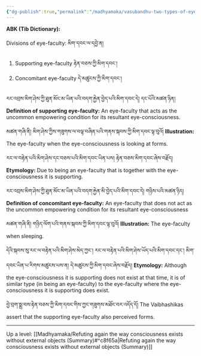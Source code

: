 ```yaml
---
{"dg-publish":true,"permalink":"/madhyamaka/vasubandhu-two-types-of-eye-faculty/"}
---
```


**ABK (Tib Dictionary):**

Divisions of eye-faculty: མིག་དབང་ལ་དབྱེ་ན།
1. Supporting eye-faculty རྟེན་བཅས་ཀྱི་མིག་དབང་།
2. Concomitant eye-faculty དེ་མཚུངས་ཀྱི་མིག་དབང་།

རང་འབྲས་མིག་ཤེས་ཀྱི་ཐུན་མོང་མ་ཡིན་པའི་བདག་རྐྱེན་བྱེད་པའི་མིག་དབང་དེ། དང་པོའི་མཚན་ཉིན། 
**Definition of supporting eye-faculty:** An eye-faculty that acts as the uncommon empowering condition for its resultant eye-consciousness.
  
མཚན་གཞི་ནི། མིག་ཤེས་ཀྱིས་གཟུགས་ལ་བལྟ་བཞིན་པའི་གནས་སྐབས་ཀྱི་མིག་དབང་ལྟ་བུའོ། 
**Illustration:** The eye-faculty when the eye-consciousness is looking at forms.
  
རང་ལ་བརྟེན་པའི་མིག་ཤེས་དང་བཅས་པའི་མིག་དབང་ཡིན་པས། རྟེན་བཅས་མིག་དབང་ཞེས་བརྗོད། 
**Etymology:** Due to being an eye-faculty that is together with the eye-consciousness it is supporting.

རང་འབྲས་མིག་ཤེས་ཀྱི་ཐུན་མོང་མ་ཡིན་པའི་བདག་རྐྱེན་མི་བྱེད་པའི་མིག་དབང་དེ། གཉིས་པའི་མཚན་ཉིད། 
**Definition of concomitant eye-faculty:** An eye-faculty that does not act as the uncommon empowering condition for its resultant eye-consciousness

མཚན་གཞི་ནི། གཉིད་ལོག་པའི་གནས་སྐབས་ཀྱི་མིག་དབང་ལྟ་བུའོ།
**Illustration:** The eye-faculty when sleeping.

དེའི་སྐབས་སུ་རང་ལ་བརྟེན་པའི་མིག་ཤེས་མེད་ཀྱང་། རང་ལ་བརྟེན་པའི་མིག་ཤེས་ཡོད་པའི་མིག་དབང་དང་། 
མིག་དབང་ཡིན་པ་རིགས་མཚུངས་པས་ན། དེ་མཚུངས་ཀྱི་མིག་དབང་ཞེས་བརྗོད།
**Etymology:** Although the eye-consciousness it is supporting does not exist at that time, it is of similar type (in being an eye-faculty) to the eye-faculty where the eye-consciousness it is supporting does exist.

བྱེ་བྲག་སྨྲ་བས་རྟེན་བཅས་ཀྱི་མིག་དབང་གིས་ཀྱང་གཟུགས་མཐོང་བར་འདོད་དོ།
The Vaibhashikas assert that the supporting eye-faculty also perceived forms.



---
Up a level: [[Madhyamaka/Refuting again the way consciousness exists without external objects (Summary)#^c8f65a\|Refuting again the way consciousness exists without external objects (Summary)]]
